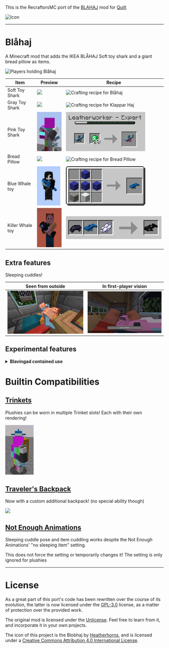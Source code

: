 This is the RecraftorsMC port of the [BLAHAJ](https://github.com/Hibiii/Blahaj)
mod for [Quilt](https://quiltmc.org)

![Icon](.pretty_readme/icon.png)

---

# Blåhaj

A Minecraft mod that adds the IKEA BLÅHAJ Soft toy shark and a giant bread pillow as items.

![Players holding Blåhaj](./.pretty_readme/banner.png)

| Item             | Preview                                                           | Recipe                                                                      |
|------------------|-------------------------------------------------------------------|-----------------------------------------------------------------------------|
| Soft Toy Shark   | <img src="./.pretty_readme/preview_blue_shark.png" height=124/>   | ![Crafting recipe for Blåhaj](./.pretty_readme/recipe_blue_shark.png)       |
| Gray Toy Shark   | <img src="./.pretty_readme/preview_gray_shark.png" height=124/>   | ![Crafting recipe for Klappar Haj](./.pretty_readme/trade_gray_shark.png)   |
| Pink Toy Shark   | <img src="./.pretty_readme/preview_trans_shark.png" height=124/>  | ![Crafting recipe for Beyou Blåhaj](./.pretty_readme/trade_trans_shark.png) |
| Bread Pillow     | <img src="./.pretty_readme/preview_bread.png" height=124/>        | ![Crafting recipe for Bread Pillow](./.pretty_readme/recipe_bread.png)      |
| Blue Whale toy   | <img src="./.pretty_readme/preview_blue_whale.png" height=124/>   | ![Crafting recipe for Blavingad](./.pretty_readme/recipe_blue_whale.png)    |
| Killer Whale toy | <img src="./.pretty_readme/preview_killer_whale.png" height=124/> | ![Crafting recipe for Orca](./.pretty_readme/recipe_killer_whale.png)       |

## Extra features

Sleeping cuddles!

| Seen from outside                                  | In first-player vision                            |
|----------------------------------------------------|---------------------------------------------------|
| <img src="./.pretty_readme/preview_sleep_out.png"> | <img src="./.pretty_readme/preview_sleep_in.png"> |

## Experimental features

<details><summary><b>Blavingad contained use</b></summary>
This feature allows you to use items in your world from inside a container plushie, much like the Blavingad.

As it stands, when enabled, this feature allows you to throw potions and use totems much like in vanilla, but
from the blavingad.

However! This feature is highly unstable and it is unrecommended to use with other items until certified as
working properly! Hence, it is restrained to a definite item tag `blahaj:blavingad_usable`, and restrained
by the `blahaj.contained.enable_use` gamerule, which by default is `false`.

While certified to work fine with vanilla totems and both splash and lingering potions, it is not
guaranteed that adding other items to the tag will work. It is therefore recommended to make backups before
testing anything risky!
</details>

# Builtin Compatibilities

## [Trinkets](https://github.com/emilyalexandra/trinkets)

Plushies can be worn in multiple Trinket slots! Each with their own rendering!

<img src="./.pretty_readme/preview_trinkets.png" width="90" />

## [Traveler's Backpack](https://modrinth.com/mod/travelersbackpack)

Now with a custom additional backpack! (no special ability though)

<img src="./.pretty_readme/backpack.png" width="90" />

## [Not Enough Animations](https://modrinth.com/mod/not-enough-animations)

Sleeping cuddle pose and item cuddling works despite the Not Enough Animations' "no sleeping item" setting.

This does not force the setting or temporarily changes it! The setting is only ignored for plushies

---

# License

As a great part of this port's code has been rewritten over the course of its evolution, the latter is
now licensed under the [GPL-3.0](LICENSE) license, as a matter of protection over the provided work.

The original mod is licensed under the [Unlicense](https://github.com/Hibiii/Blahaj/LICENSE).
Feel free to learn from it, and incorporate it in your own projects.

The icon of this project is the Blobhaj by [Heatherhorns](https://www.weasyl.com/~heatherhorns),
and is licensed under a [Creative Commons Attribution 4.0 International License](http://creativecommons.org/licenses/by/4.0/).
